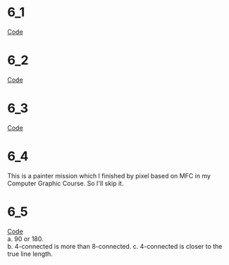 # 6_1
[Code](./6_1)  
#

# 6_2
[Code](./6_2)  
#

# 6_3
[Code](./6_3)  
#

# 6_4
This is a painter mission which I finished by pixel based on MFC in my Computer Graphic Course. So I'll skip it.   
#

# 6_5
[Code](./6_5)  
a. 90 or 180.  
b. 4-connected is more than 8-connected.
c. 4-connected is closer to the true line length.
#